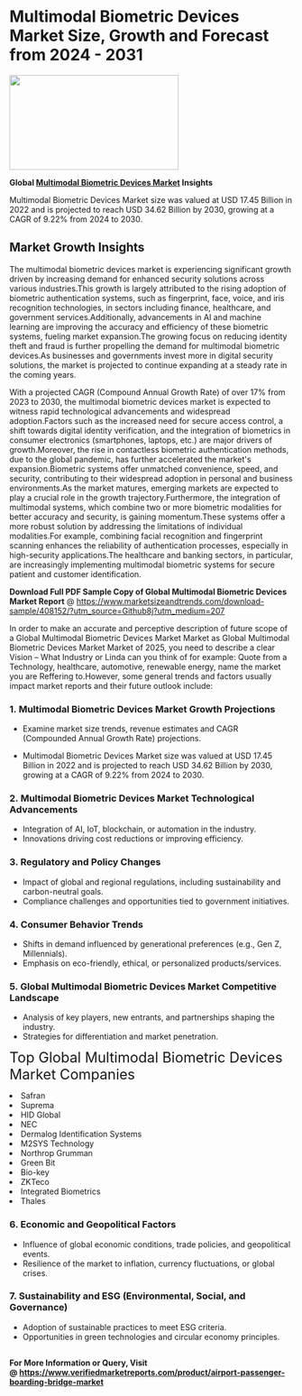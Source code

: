 <H1>Multimodal Biometric Devices Market Size, Growth and Forecast from 2024 - 2031</H1><img class="aligncenter size-medium wp-image-584254" src="https://thirdeyenews.in/wp-content/uploads/2024/09/Global-Market-Research-300x168.jpeg" alt="" width="300" height="168" /><p><strong>Global&nbsp;<a href="https://www.marketsizeandtrends.com/download-sample/408152/?utm_source=Github8j?utm_medium=207">Multimodal Biometric Devices Market</a> Insights</strong></p><p>Multimodal Biometric Devices Market size was valued at USD 17.45 Billion in 2022 and is projected to reach USD 34.62 Billion by 2030, growing at a CAGR of 9.22% from 2024 to 2030.</p><p><h2>Market Growth Insights</h2> <p>The multimodal biometric devices market is experiencing significant growth driven by increasing demand for enhanced security solutions across various industries.This growth is largely attributed to the rising adoption of biometric authentication systems, such as fingerprint, face, voice, and iris recognition technologies, in sectors including finance, healthcare, and government services.Additionally, advancements in AI and machine learning are improving the accuracy and efficiency of these biometric systems, fueling market expansion.The growing focus on reducing identity theft and fraud is further propelling the demand for multimodal biometric devices.As businesses and governments invest more in digital security solutions, the market is projected to continue expanding at a steady rate in the coming years.</p> <p>With a projected CAGR (Compound Annual Growth Rate) of over 17% from 2023 to 2030, the multimodal biometric devices market is expected to witness rapid technological advancements and widespread adoption.Factors such as the increased need for secure access control, a shift towards digital identity verification, and the integration of biometrics in consumer electronics (smartphones, laptops, etc.) are major drivers of growth.Moreover, the rise in contactless biometric authentication methods, due to the global pandemic, has further accelerated the market's expansion.Biometric systems offer unmatched convenience, speed, and security, contributing to their widespread adoption in personal and business environments.As the market matures, emerging markets are expected to play a crucial role in the growth trajectory.Furthermore, the integration of multimodal systems, which combine two or more biometric modalities for better accuracy and security, is gaining momentum.These systems offer a more robust solution by addressing the limitations of individual modalities.For example, combining facial recognition and fingerprint scanning enhances the reliability of authentication processes, especially in high-security applications.The healthcare and banking sectors, in particular, are increasingly implementing multimodal biometric systems for secure patient and customer identification.</p><p><span class=""><strong>Download Full PDF Sample Copy of Global Multimodal Biometric Devices Market Report</strong> @ <a href="https://www.marketsizeandtrends.com/download-sample/408152/?utm_source=Github8j?utm_medium=207" target="_blank">https://www.marketsizeandtrends.com/download-sample/408152/?utm_source=Github8j?utm_medium=207</a></span></p><p>In order to make an accurate and perceptive description of future scope of a Global&nbsp;Multimodal Biometric Devices Market Market as Global&nbsp;Multimodal Biometric Devices Market Market of 2025, you need to describe a clear Vision &ndash; What Industry or Linda can you think of for example: Quote from a Technology, healthcare, automotive, renewable energy, name the market you are Reffering to.However, some general trends and factors usually impact market reports and their future outlook include:</p><h3>1.&nbsp;<strong>Multimodal Biometric Devices Market Growth Projections</strong></h3><ul><li>Examine market size trends, revenue estimates and CAGR (Compounded Annual Growth Rate) projections.</li><li><p>Multimodal Biometric Devices Market size was valued at USD 17.45 Billion in 2022 and is projected to reach USD 34.62 Billion by 2030, growing at a CAGR of 9.22% from 2024 to 2030.</p></li></ul><h3>2.&nbsp;<strong>Multimodal Biometric Devices Market Technological Advancements</strong></h3><ul><li>Integration of AI, IoT, blockchain, or automation in the industry.</li><li>Innovations driving cost reductions or improving efficiency.</li></ul><h3>3.&nbsp;<strong>Regulatory and Policy Changes</strong></h3><ul><li>Impact of global and regional regulations, including sustainability and carbon-neutral goals.</li><li>Compliance challenges and opportunities tied to government initiatives.</li></ul><h3>4.&nbsp;<strong>Consumer Behavior Trends</strong></h3><ul><li>Shifts in demand influenced by generational preferences (e.g., Gen Z, Millennials).</li><li>Emphasis on eco-friendly, ethical, or personalized products/services.</li></ul><h3>5.&nbsp;<strong>Global Multimodal Biometric Devices Market Competitive Landscape</strong></h3><ul><li>Analysis of key players, new entrants, and partnerships shaping the industry.</li><li>Strategies for differentiation and market penetration.</li></ul><p data-pm-slice="1 1 []"><span style="color: inherit; font-family: inherit; font-size: 25px;">Top Global Multimodal Biometric Devices Market Companies</span></p><div class="" data-test-id=""><p><li>Safran</li><li> Suprema</li><li> HID Global</li><li> NEC</li><li> Dermalog Identification Systems</li><li> M2SYS Technology</li><li> Northrop Grumman</li><li> Green Bit</li><li> Bio-key</li><li> ZKTeco</li><li> Integrated Biometrics</li><li> Thales</li></p></div><h3>6.&nbsp;<strong>Economic and Geopolitical Factors</strong></h3><ul><li>Influence of global economic conditions, trade policies, and geopolitical events.</li><li>Resilience of the market to inflation, currency fluctuations, or global crises.</li></ul><h3>7.&nbsp;<strong>Sustainability and ESG (Environmental, Social, and Governance)</strong></h3><ul><li>Adoption of sustainable practices to meet ESG criteria.</li><li>Opportunities in green technologies and circular economy principles.</li></ul><h2><strong style="font-size: 14px;">For More Information or Query, Visit @&nbsp;</strong><a style="background-color: #ffffff; font-size: 14px;" href="https://www.marketsizeandtrends.com/report/multimodal-biometric-devices-market/" target="_blank">https://www.verifiedmarketreports.com/product/airport-passenger-boarding-bridge-market</a></h2>